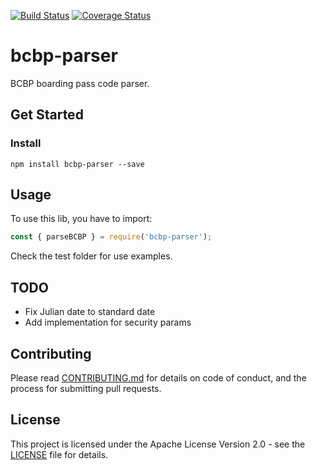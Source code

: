 [![Build Status](https://travis-ci.org/cluny85/bcbp-parser.svg?branch=master)](https://travis-ci.org/cluny85/bcbp-parser)
[![Coverage Status](https://coveralls.io/repos/github/cluny85/bcbp-parser/badge.svg?branch=master)](https://coveralls.io/github/cluny85/bcbp-parser?branch=master)

# bcbp-parser
BCBP boarding pass code parser.

## Get Started

### Install

```
npm install bcbp-parser --save
```

## Usage

To use this lib, you have to import:

```javascript
const { parseBCBP } = require('bcbp-parser');
```

Check the test folder for use examples.

## TODO

- Fix Julian date to standard date
- Add implementation for security params

## Contributing

Please read [CONTRIBUTING.md](https://github.com/cluny85/bcbp-parser/blob/master/CONTRIBUTING.md) for details on code of conduct, and the process for submitting pull requests.

## License

This project is licensed under the Apache License Version 2.0 - see the [LICENSE](LICENSE) file for details.
